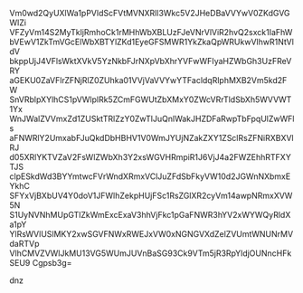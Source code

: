 Vm0wd2QyUXlWa1pPVldScFVtMVNXRll3Wkc5V2JHeDBaVVYwV0ZKdGVGWlZi
VFZyVm14S2MyTkljRmhoCk1rMHhWbXBLUzFJeVNrVlViR2hvQ2sxck1IaFhW
bVEwV1ZkTmVGcElWbXBTYlZKd1EyeGFSMWR1YkZkaQpWRUkwVlhwR1NtVldV
bkppUjJ4VFlsWktXVkV5YzNkbFJrNXpVbXhrYVFwWFIyaHZWbGh3UzFReVRY
aGEKU0ZaVFlrZFNjRlZ0ZUhka01VVjVaVVYwYTFacldqRlphMXB2Vm5kd2FW
SnVRblpXYlhCS1pVWlplRk5ZCmFGWUtZbXMxY0ZWcVRrTldSbXh5WVVWT1Yx
WnJWalZVVmxZd1ZUSktTRlZzY0ZwTlJuQnlWakJHZDFaRwpTbFpqUlZwWFls
aFNWRlY2UmxabFJuQkdDbHBHV1V0WmJYUjNZakZXY1ZSclRsZFNiRXBXVlRJ
d05XRlYKTVZaV2FsWlZWbXh3Y2xsWGVHRmpiR1J6VjJ4a2FWZEhhRTFXYTJS
clpESkdWd3BYYmtwcFVrWndXRmxVClJuZFdSbFkyVW10d2JGWnNXbmxEYkhC
SFYxVjBXbUV4Y0doV1JFWlhZekpHUjFSc1RsZGlXR2cyVm14awpNRmxXVW5N
S1UyNVNhMUpGTlZkWmExcExaV3hhVjFkc1pGaFNWR3hYV2xWYWQyRldXa1pY
YlRsWVlUSlMKY2xwSGVFNWxRWEJxVW0xNGNGVXdZelZVUmtWNUNrMVdaRTVp
VlhCMVZVWlJkMU13VG5WUmJUVnBaSG93Ck9VTm5jR3RpYldjOUNncHFkSEU9
Cgpsb3g=

dnz